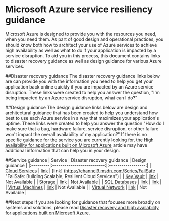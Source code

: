 <properties
   pageTitle="Service resiliency guidance | Microsoft Azure"
   description="Links to disaster recovery and proactive resiliency and availability guidance for Microsoft Azure services."
   services=""
   documentationCenter="na"
   authors="adamglick"
   manager="hongfeig"
   editor=""/>

<tags
   ms.service="resiliency"
   ms.devlang="na"
   ms.topic="article"
   ms.tgt_pltfrm="na"
   ms.workload="na"
   ms.date="05/10/2016"
   ms.author="aglick"/>

# Microsoft Azure service resiliency guidance
Microsoft Azure is designed to provide you with the resources you need, when you need them. As part of good design and operational practices, you should know both how to architect your use of Azure services to achieve high availability as well as what to do if your application is impacted by a service disruption. To aid you in this process, this document contains links to disaster recovery guidance as well as design guidance for various Azure services.

##Disaster recovery guidance
The disaster recovery guidance links below are can provide you with the information you need to help you get your application back online quickly if you are impacted by an Azure service disruption. These links were created to help you answer the question, "I'm being impacted by an Azure service disruption, what can I do?"

##Design guidance
The design guidance links below are design and architectural guidance that has been created to help you understand how best to use each Azure service in a way that maximizes your application's uptime. These links were created to help you answer the question "How do I make sure that a bug, hardware failure, service disruption, or other failure won't impact the overall availability of my application?" If there is no specific guidance for the service you are currently looking for, the [High availability for applications built on Microsoft Azure](./resiliency-high-availability-azure-applications.md) article may have additional information that can help you in your design. 

##Service guidance
| Service  | Disaster recovery guidance | Design guidance |
|:---------|:--------------------------:|:------------------:|
| [Cloud Services](https://azure.microsoft.com/services/cloud-services/ "Azure Cloud Services")       | [link](../cloud-services/cloud-services-disaster-recovery-guidance.md "Azure Cloud Services disaster recovery guidance")   | [link] (https://channel9.msdn.com/Series/FailSafe "FailSafe: Building Scalable, Resilient Cloud Services") |
| [Key Vault](https://azure.microsoft.com/services/key-vault/ "Azure Key Vault")                      | [link](../key-vault/key-vault-disaster-recovery-guidance.md "Azure Key Vault disaster recovery guidance")        | Not Available |
| [Storage](https://azure.microsoft.com/services/storage/ "Azure Storage")                            | [link](../storage/storage-disaster-recovery-guidance.md "Azure Storage disaster recovery guidance")          | Not Available |
| [SQL Databases](https://azure.microsoft.com/services/sql-database/ "Azure SQL Databases")           | [link](../sql-database/sql-database-disaster-recovery.md  "Azure SQL Database disaster recovery guidance")    | [link](../sql-database/sql-database-business-continuity-design.md "Azure SQL Databases design guidance") |
| [Virtual Machines](https://azure.microsoft.com/services/virtual-machines/ "Azure Virtual Machines") | [link](../virtual-machines/virtual-machines-disaster-recovery-guidance.md "Azure Virtual Machines disaster recovery guidance") | Not Available |
| [Virtual Network](https://azure.microsoft.com/services/virtual-network/ "Azure Virtual Network")    | [link](../virtual-network/virtual-network-disaster-recovery-guidance.md "Azure Virtual Network disaster recovery guidance")  | Not Available |

##Next steps
If you are looking for guidance that focuses more broadly on systems and solutions, please read [Disaster recovery and high availability for applications built on Microsoft Azure](https://aka.ms/drtechguide).
